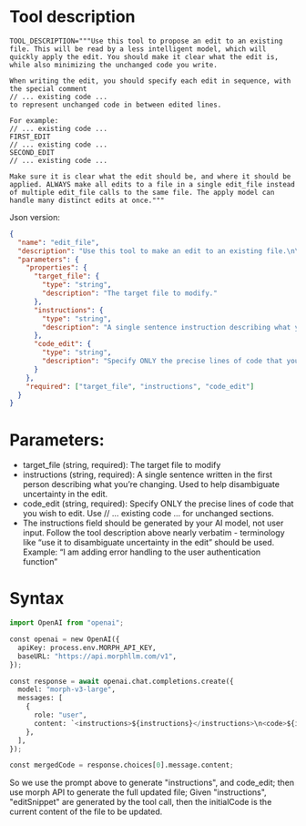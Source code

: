 

# Tool description 
```
TOOL_DESCRIPTION="""Use this tool to propose an edit to an existing file. This will be read by a less intelligent model, which will quickly apply the edit. You should make it clear what the edit is, while also minimizing the unchanged code you write.

When writing the edit, you should specify each edit in sequence, with the special comment
// ... existing code ...
to represent unchanged code in between edited lines.

For example:
// ... existing code ...
FIRST_EDIT
// ... existing code ...
SECOND_EDIT
// ... existing code ...

Make sure it is clear what the edit should be, and where it should be applied. ALWAYS make all edits to a file in a single edit_file instead of multiple edit_file calls to the same file. The apply model can handle many distinct edits at once."""
```

Json version: 
```json
{
  "name": "edit_file",
  "description": "Use this tool to make an edit to an existing file.\n\nThis will be read by a less intelligent model, which will quickly apply the edit. You should make it clear what the edit is, while also minimizing the unchanged code you write.\nWhen writing the edit, you should specify each edit in sequence, with the special comment // ... existing code ... to represent unchanged code in between edited lines.\n\nFor example:\n\n// ... existing code ...\nFIRST_EDIT\n// ... existing code ...\nSECOND_EDIT\n// ... existing code ...\nTHIRD_EDIT\n// ... existing code ...\n\nYou should still bias towards repeating as few lines of the original file as possible to convey the change.\nBut, each edit should contain sufficient context of unchanged lines around the code you're editing to resolve ambiguity.\nDO NOT omit spans of pre-existing code (or comments) without using the // ... existing code ... comment to indicate its absence. If you omit the existing code comment, the model may inadvertently delete these lines.\nIf you plan on deleting a section, you must provide context before and after to delete it. If the initial code is ```code \\n Block 1 \\n Block 2 \\n Block 3 \\n code```, and you want to remove Block 2, you would output ```// ... existing code ... \\n Block 1 \\n  Block 3 \\n // ... existing code ...```.\nMake sure it is clear what the edit should be, and where it should be applied.\nALWAYS make all edits to a file in a single edit_file instead of multiple edit_file calls to the same file. The apply model can handle many distinct edits at once.",
  "parameters": {
    "properties": {
      "target_file": {
        "type": "string",
        "description": "The target file to modify."
      },
      "instructions": {
        "type": "string",
        "description": "A single sentence instruction describing what you are going to do for the sketched edit. This is used to assist the less intelligent model in applying the edit. Use the first person to describe what you are going to do. Use it to disambiguate uncertainty in the edit."
      },
      "code_edit": {
        "type": "string",
        "description": "Specify ONLY the precise lines of code that you wish to edit. NEVER specify or write out unchanged code. Instead, represent all unchanged code using the comment of the language you're editing in - example: // ... existing code ..."
      }
    },
    "required": ["target_file", "instructions", "code_edit"]
  }
}
```

# Parameters:
- target_file (string, required): The target file to modify
- instructions (string, required): A single sentence written in the first person describing what you’re changing. Used to help disambiguate uncertainty in the edit.
- code_edit (string, required): Specify ONLY the precise lines of code that you wish to edit. Use // ... existing code ... for unchanged sections.
- The instructions field should be generated by your AI model, not user input. Follow the tool description above nearly verbatim - terminology like “use it to disambiguate uncertainty in the edit” should be used. Example: “I am adding error handling to the user authentication function”

# Syntax

```python
import OpenAI from "openai";

const openai = new OpenAI({
  apiKey: process.env.MORPH_API_KEY,
  baseURL: "https://api.morphllm.com/v1",
});

const response = await openai.chat.completions.create({
  model: "morph-v3-large",
  messages: [
    {
      role: "user",
      content: `<instructions>${instructions}</instructions>\n<code>${initialCode}</code>\n<update>${editSnippet}</update>`,
    },
  ],
});

const mergedCode = response.choices[0].message.content;
```
So we use the prompt above to generate "instructions", and code_edit; then use morph API to generate the full updated file; Given "instructions", "editSnippet" are generated by the tool call, then the initialCode is the current content of the file to be updated. 
